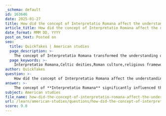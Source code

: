 ```yaml
---
_schema: default
id: 163646
date: 2025-01-27
title: How did the concept of Interpretatio Romana affect the understanding of Celtic deities?
article_title: How did the concept of Interpretatio Romana affect the understanding of Celtic deities?
date_format: MMM DD, YYYY
post_on_text: Posted on
seo:
  title: QuickTakes | American studies
  page_description: >-
    The concept of Interpretatio Romana transformed the understanding of Celtic deities by equating them with Roman gods, leading to misinterpretations and a simplified view of Celtic spirituality and culture.
  page_keywords: >-
    Interpretatio Romana,Celtic deities,Roman culture,religious frameworks,distortion,attributes,Julius Caesar,Taranis,Jupiter,Celtic spirituality,archetypes,barbaric narratives,Wicker Man,human sacrifice,classical sources,scholars,reconstruction,Celtic religion
author: QuickTakes
question: >-
    How did the concept of Interpretatio Romana affect the understanding of Celtic deities?
answer: >-
    The concept of **Interpretatio Romana** significantly influenced the understanding of Celtic deities by imposing Roman cultural and religious frameworks onto Celtic beliefs. This practice involved equating Celtic gods with their Roman counterparts, which often led to a distortion of the original meanings and attributes associated with these deities.\n\nFor instance, Julius Caesar, in his writings, referred to the Celtic god Taranis as equivalent to Jupiter. This comparison may not accurately reflect Taranis's unique characteristics within the Celtic belief system, as the attributes and functions of deities can vary greatly between cultures. Such equivalences can obscure the distinctiveness of Celtic spirituality and reduce complex deities to simplified Roman archetypes.\n\nMoreover, the Roman portrayal of Celtic religion often emphasized aspects that aligned with their own cultural narratives, sometimes depicting the Celts as barbaric. This is evident in accounts of human sacrifice, such as the infamous "Wicker Man" ritual, which were likely exaggerated or misrepresented to reinforce Roman superiority and justify their conquests.\n\nThe reliance on classical sources, which were often biased and written from a Roman perspective, poses challenges for modern scholars attempting to reconstruct Celtic religious practices. The lack of direct Celtic writings further complicates this understanding, necessitating a cautious approach to interpreting the available evidence.\n\nIn summary, **Interpretatio Romana** not only affected the understanding of Celtic deities by equating them with Roman gods but also contributed to a broader misrepresentation of Celtic culture and religion, highlighting the complexities and challenges in studying ancient Celtic beliefs through the lens of classical sources.
subject: American studies
file_name: how-did-the-concept-of-interpretatio-romana-affect-the-understanding-of-celtic-deities.md
url: /learn/american-studies/questions/how-did-the-concept-of-interpretatio-romana-affect-the-understanding-of-celtic-deities
score: 9.0
---
```


&nbsp;
